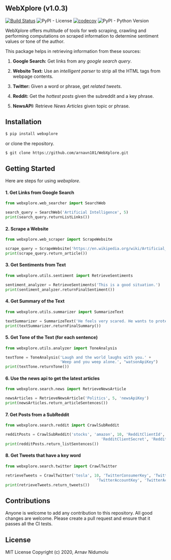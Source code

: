 ## WebXplore (v1.0.3)

[![Build Status](https://travis-ci.org/arnavn101/WebXplore.svg?branch=master)](https://travis-ci.org/arnavn101/WebXplore)
![PyPI - License](https://img.shields.io/pypi/l/webxplore)
[![codecov](https://codecov.io/gh/arnavn101/WebXplore/branch/master/graph/badge.svg)](https://codecov.io/gh/arnavn101/WebXplore)
![PyPI - Python Version](https://img.shields.io/pypi/pyversions/webxplore)

WebXplore offers multitude of tools for web scraping, crawling
and performing computations on scraped information to determine sentiment
values or tone of the author.

This package helps in retrieving information from these sources:

1. **Google Search:** Get links from any _google search query_.

2. **Website Text:** Use an _intelligent parser_ to strip all the HTML tags from webpage contents.

3. **Twitter:** Given a word or phrase, get _related tweets_.

4. **Reddit:** Get the _hottest posts_ given the subreddit and a key phrase.

5. **NewsAPI:** Retrieve _News Articles_ given topic or phrase.

## Installation

```bash
$ pip install webxplore
```

or clone the repository.

```bash
$ git clone https://github.com/arnavn101/WebXplore.git
```

## Getting Started

Here are steps for using _webxplore_.

#### 1. Get Links from Google Search

```python
from webxplore.web_searcher import SearchWeb

search_query = SearchWeb('Artificial Intelligence', 5)
print(search_query.returnListLinks())
```

#### 2. Scrape a Website

```python
from webxplore.web_scraper import ScrapeWebsite

scrape_query = ScrapeWebsite('https://en.wikipedia.org/wiki/Artificial_intelligence')
print(scrape_query.return_article())
```

#### 3. Get Sentiments from Text

```python
from webxplore.utils.sentiment import RetrieveSentiments

sentiment_analyzer = RetrieveSentiments('This is a good situation.')
print(sentiment_analyzer.returnFinalSentiment())
```

#### 4. Get Summary of the Text

```python
from webxplore.utils.summarizer import SummarizeText

textSummarizer = SummarizeText('He feels very scared. He wants to protect himself.', 1)
print(textSummarizer.returnFinalSummary())
```

#### 5. Get Tone of the Text (for each sentence)

```python
from webxplore.utils.analyzer import ToneAnalysis

textTone = ToneAnalysis('Laugh and the world laughs with you.' +
                        'Weep and you weep alone.', "watsonApiKey")
print(textTone.returnTone())
```

#### 6. Use the news api to get the latest articles

```python
from webxplore.search.news import RetrieveNewsArticle

newsArticles = RetrieveNewsArticle('Politics', 5, 'newsApiKey')
print(newsArticles.return_articleSentences())
```

#### 7. Get Posts from a SubReddit

```python
from webxplore.search.reddit import CrawlSubReddit

redditPosts = CrawlSubReddit('stocks', 'amazon', 10, 'RedditClientId',
                                          'RedditClientSecret', 'RedditUserAgent')
print(redditPosts.return_listSentences())
```

#### 8. Get Tweets that have a key word

```python
from webxplore.search.twitter import CrawlTwitter

retrieveTweets = CrawlTwitter('tesla', 10, 'TwitterConsumerKey', 'TwitterConsumerSecret',
                                        'TwitterAccountKey', 'TwitterAccountSecret')
print(retrieveTweets.return_tweets())
```

## Contributions

Anyone is welcome to add any contribution to this repository.
All good changes are welcome. Please create a pull request and ensure that it passes
all the CI tests.

## License

MIT License Copyright (c) 2020, Arnav Nidumolu
